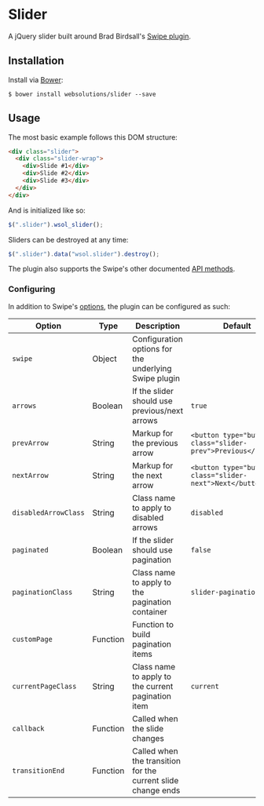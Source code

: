 # Slider

A jQuery slider built around Brad Birdsall's [Swipe plugin](https://github.com/thebird/Swipe).

## Installation

Install via [Bower](http://bower.io):
```
$ bower install websolutions/slider --save
```

## Usage

The most basic example follows this DOM structure:
``` html
<div class="slider">
  <div class="slider-wrap">
    <div>Slide #1</div>
    <div>Slide #2</div>
    <div>Slide #3</div>
  </div>
</div>
```

And is initialized like so:
``` javascript
$(".slider").wsol_slider();
```

Sliders can be destroyed at any time:
``` javascript
$(".slider").data("wsol.slider").destroy();
```

The plugin also supports the Swipe's other documented [API methods](https://github.com/thebird/Swipe#swipe-api).

### Configuring

In addition to Swipe's [options](https://github.com/thebird/Swipe#config-options), the plugin can be configured as such:

Option                      | Type     | Description                                                          | Default
----------------------------|----------|----------------------------------------------------------------------|--------
`swipe`                     | Object   | Configuration options for the underlying Swipe plugin                |
`arrows`                    | Boolean  | If the slider should use previous/next arrows                        | `true`
`prevArrow`                 | String   | Markup for the previous arrow                                        | `<button type="button" class="slider-prev">Previous</button>`
`nextArrow    `             | String   | Markup for the next arrow                                            | `<button type="button" class="slider-next">Next</button>`
`disabledArrowClass`        | String   | Class name to apply to disabled arrows                               | `disabled`
`paginated`                 | Boolean  | If the slider should use pagination                                  | `false`
`paginationClass`           | String   | Class name to apply to the pagination container                      | `slider-pagination`
`customPage`                | Function | Function to build pagination items                                   |
`currentPageClass`          | String   | Class name to apply to the current pagination item                   | `current`
`callback`                  | Function | Called when the slide changes                                        |
`transitionEnd`             | Function | Called when the transition for the current slide change ends         |

